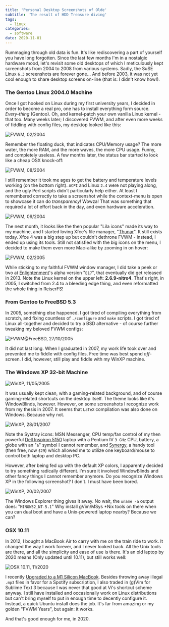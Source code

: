 ```yaml
---
title: 'Personal Desktop Screenshots of Olde'
subtitle: 'The result of HDD Treasure diving'
tags:
  - linux
categories:
  - software
date: 2020-11-01
---
```


Rummaging through old data is fun. It's like rediscovering a part of yourself you have long forgotten. Since the last few months I'm in a nostalgic hardware mood, let's revisit some old desktops of which I meticulously kept screenshots from 2004 to 2008 from various systems. Sadly, the SuSE Linux `6.3` screenshots are forever gone... And before 2003, it was not yet cool enough to share desktop screens on-line (that is: I didn't know how!). 

### The Gentoo Linux 2004.0 Machine

Once I got hooked on Linux during my first university years, I decided in order to become a real pro, one has to install everything form source. _Every-thing_ (Gentoo). Oh, and kernel-patch your own vanilla Linux kernel - that too. Many weeks later; I discovered FVWM, and after even more weeks of fiddling with config files, my desktop looked like this:

![](/img/desktopshots/feb2004.jpg "FVWM, 02/2004")

Remember the floating duck, that indicates CPU/Memory usage? The more water, the more RAM, and the more waves, the more CPU usage. Funny, and completely useless. 
A few months later, the status bar started to look like a cheap OSX knock-off:

![](/img/desktopshots/fvwm_aug2004.jpg "FVWM, 08/2004")

I still remember it took me ages to get the battery and temperature levels working (on the bottom right). `ACPI` and Linux `2.4` were not playing along, and the ugly Perl scripts didn't particularly help either. At least I remembered correctly to take a screenshot while the context-menu is open to showcase it can do _transparency_! Wowza! That was something that required a lot of effort back in the day, and even hardware acceleration. 

![](/img/desktopshots/lila_sept2004.jpg "FVWM, 09/2004")

The next month, it looks like the then popular "Lila icons" made its way to my machine, and I started loving Xfce's file manager, "[Thunar](https://docs.xfce.org/xfce/thunar/start)". It still exists today. Xfce 4 was a big step up but couldn't dethrone FVWM - instead, I ended up using its tools. Still not satisfied with the big icons on the menu, I decided to make them even more Mac-alike by zooming in on hover:

![](/img/desktopshots/engagebusy_febr2005.jpg "FVWM, 02/2005")

While sticking to my faithful FVWM window manager, I did take a peek or two at [Enlightenment](https://www.enlightenment.org)'s alpha version "`E17`", that eventually did get released in 2013. Note the Linux kernel on the upper left: **2.6.9-nitro4**. That's right, in 2005, I switched from 2.4 to a bleeding edge thing, and even reformatted the whole thing in ReiserFS! 

### From Gentoo to FreeBSD 5.3

In 2005, something else happened. I got tired of compiling everything from scratch, and fixing countless of `./configure` and `make` scripts. I got tired of Linux all-together and decided to try a BSD alternative - of course further tweaking my beloved FVWM configs:

![](/img/desktopshots/fvwm_confnew_20051027_1.jpg "FVWM@FreeBSD, 27/10/2005")

It did not last long. When I graduated in 2007, my work life took over and prevented me to fiddle with config files. Free time was best spend _off_-screen. I did, however, still play and fiddle with my WinXP machine.

### The Windows XP 32-bit Machine

![](/img/desktopshots/Win32_Clean_11-05-2005.JPG "WinXP, 11/05/2005")

It was usually kept clean, with a gaming-related background, and of course gaming-related shortcuts on the desktop itself. The theme looks like it's WindowBlinds, however. However, on some screenshots I recognize work from my thesis in 2007. It seems that `LaTeX` compilation was also done on Windows. Because why not.

![](/img/desktopshots/20070128_win32_mooi.jpg "WinXP, 28/01/2007")

Note the Systray icons: MSN Messenger, CPU temp/fan control of my then powerful [Dell Inspiron 5150](https://www.cnet.com/reviews/dell-inspiron-5150-5150sap-review/) laptop with a Pentium IV `3 GHz` CPU, battery, a globe with an "`a`" symbol I cannot remember, and [Synergy](https://symless.com/synergy), a handy tool (then free, now `$29`) which allowed me to utilize one keyboard/mouse to control both laptop and desktop PC. 

However, after being fed up with the default XP colors, I apparently decided to try something radically different. I'm sure it involved WindowBlinds and other fancy things I cannot remember anymore. Do you recognize Windows XP in the following screenshot? I don't. I must have been bored. 

![](/img/desktopshots/klaklan_20072002.jpg "WinXP, 20/02/2007")

The Windows Explorer thing gives it away. No wait, the `uname -a` output does: "`MINGW32_NT-5.1`" Why install gVim/MSys *Nix tools on there when you can dual boot and have a Unix-powered laptop nearby? Because we can?

### OSX 10.11

In 2012, I bought a MacBook Air to carry with me on the train ride to work. It changed the way I work forever, and I never looked back. All the Unix tools are there, and all the simplicity and ease of use is there. It's an old laptop by 2020 means (Only updated until 10.11), but still works well:

![](/img/desktopshots/osx.jpg "OSX 10.11, 11/2020")

I recently [Upgraded to a M1 Silicon MacBook](/post/2020/12/developing-on-apple-m1-silicon/). Besides throwing away illegal `.mp3` files in favor for a Spotify subscription, I also traded in (g)Vim for Sublime Text 3 because I was never that good at Vi's shortcut scheme anyway. I still have installed and occasionally work on Linux distributions but can't bring myself to put in enough time to decently configure it. Instead, a quick Ubuntu install does the job. It's far from amazing or my golden "FVWM Years", but again: it works. 

And that's good enough for me, in 2020. 
